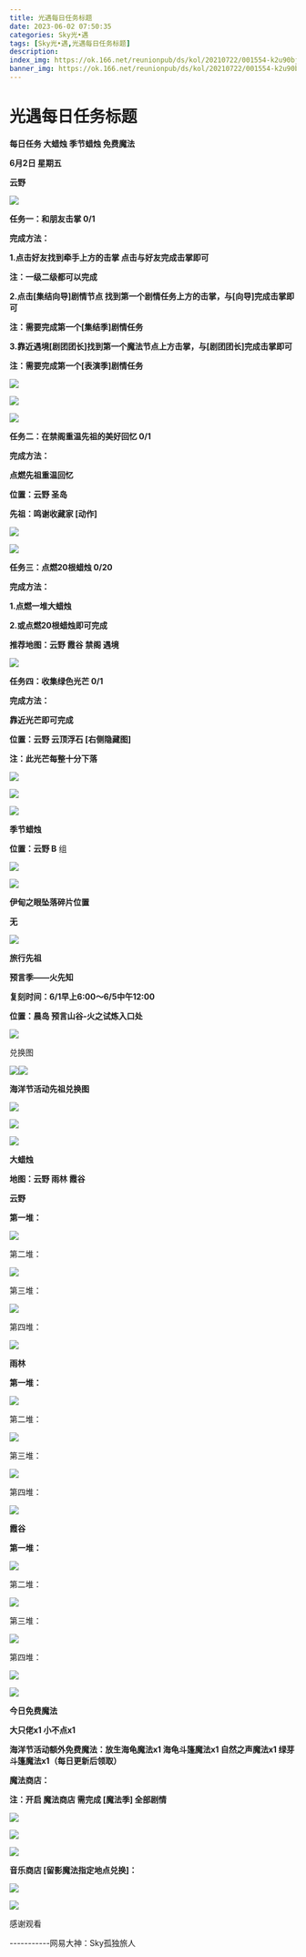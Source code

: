 ```yaml
---
title: 光遇每日任务标题
date: 2023-06-02 07:50:35
categories: Sky光•遇
tags: [Sky光•遇,光遇每日任务标题]
description: 
index_img: https://ok.166.net/reunionpub/ds/kol/20210722/001554-k2u90bj7ay.png?imageView&thumbnail=600x0&type=jpg
banner_img: https://ok.166.net/reunionpub/ds/kol/20210722/001554-k2u90bj7ay.png?imageView&thumbnail=600x0&type=jpg
---
```

# 光遇每日任务标题
**每日任务 大蜡烛 季节蜡烛 免费魔法**

 **6月2日 星期五**

 **云野**

 **![](https://img.166.net/reunionpub/ds/kol/20230602/001902-wmj2askn56.jpg)**

 **任务一：和朋友击掌 0/1**

 **完成方法：**

 **1.点击好友找到牵手上方的击掌 点击与好友完成击掌即可**

 **注：一级二级都可以完成**

 **2.点击[集结向导]剧情节点 找到第一个剧情任务上方的击掌，与[向导]完成击掌即可**

 **注：需要完成第一个[集结季]剧情任务**

 **3.靠近遇境[剧团团长]找到第一个魔法节点上方击掌，与[剧团团长]完成击掌即可**

 **注：需要完成第一个[表演季]剧情任务**

**![](https://img.166.net/reunionpub/ds/kol/20230602/000845-54dnfekj7z.jpeg)**

**![](https://img.166.net/reunionpub/ds/kol/20230602/000853-otepsiujf1.jpeg)**

**![](https://img.166.net/reunionpub/ds/kol/20230602/000900-es1yfvwun0.jpeg)**

 **任务二：在禁阁重温先祖的美好回忆 0/1**

 **完成方法：**

 **点燃先祖重温回忆**

 **位置：云野 圣岛**

 **先祖：鸣谢收藏家 [动作]**

 **![](https://img.166.net/reunionpub/ds/kol/20230602/001415-lm2ukwna0d.jpg)**

 **![](https://img.166.net/reunionpub/ds/kol/20230602/001424-14iz7cbuyq.jpg)**

 **任务三：点燃20根蜡烛 0/20**

 **完成方法：**

 **1.点燃一堆大蜡烛**

 **2.或点燃20根蜡烛即可完成**

 **推荐地图：云野 霞谷 禁阁 遇境**

 **![](https://img.166.net/reunionpub/ds/kol/20230602/000946-s8eskfnljw.jpg)**

 **任务四：收集绿色光芒 0/1**

 **完成方法：**

 **靠近光芒即可完成**

 **位置：云野 云顶浮石 [右侧隐藏图]**

 **注：此光芒每整十分下落**

**![](https://img.166.net/reunionpub/ds/kol/20230602/001008-72uj3ogvyh.jpeg)**

**![](https://img.166.net/reunionpub/ds/kol/20230602/001025-v29ogm1w7c.jpeg)**

 **![](https://img.166.net/reunionpub/ds/kol/20230502/053253-tkp31d0r2j.png)**

 **季节蜡烛**

 **位置：云野 B** 组

 **![](https://img.166.net/reunionpub/ds/kol/20230601/235856-gwianqo3my.png)**

 **![](https://img.166.net/reunionpub/ds/kol/20230501/003537-boqnslm12s.png)**

 **伊甸之眼坠落碎片位置**

 **无**

 **![](https://img.166.net/reunionpub/ds/kol/20230501/003537-boqnslm12s.png)**

 **旅行先祖**

 **预言季——火先知**

 **复刻时间：6/1早上6:00～6/5中午12:00**

 **位置：晨岛 预言山谷-火之试炼入口处**

**![](https://img.166.net/reunionpub/ds/kol/20230601/003149-9nrhui2m03.jpeg)**

兑换图

**![](https://img.166.net/reunionpub/ds/kol/20230601/003246-cgqy4r9nsa.jpg)![](https://img.166.net/reunionpub/ds/kol/20230501/003537-boqnslm12s.png)**

 **海洋节活动先祖兑换图**

 **![](https://img.166.net/reunionpub/ds/kol/20230520/040300-zap2jkovds.jpg)**

 **![](https://img.166.net/reunionpub/ds/kol/20230520/040310-ofs4cbrjhq.jpg)**

 **![](https://img.166.net/reunionpub/ds/kol/20230501/003537-boqnslm12s.png)**

  

 **大蜡烛**

 **地图：云野 雨林 霞谷**

 **云野**

 **第一堆：**

**![](https://img.166.net/reunionpub/ds/kol/20230602/000101-9cymts1kzr.jpeg)**

第二堆：

**![](https://img.166.net/reunionpub/ds/kol/20230602/000113-5bdrywmo4f.jpeg)**

第三堆：

**![](https://img.166.net/reunionpub/ds/kol/20230602/000119-oukgadnq4s.jpeg)**

第四堆：

**![](https://img.166.net/reunionpub/ds/kol/20230602/000129-9hrblmpiqc.jpeg)**

 **雨林**

 **第一堆：**

**![](https://img.166.net/reunionpub/ds/kol/20230602/000143-o8rpckdq4g.jpeg)**

第二堆：

**![](https://img.166.net/reunionpub/ds/kol/20230602/000229-s6of4rptih.jpeg)**

第三堆：

**![](https://img.166.net/reunionpub/ds/kol/20230602/000237-kp5io9smnd.jpeg)**

第四堆：

**![](https://img.166.net/reunionpub/ds/kol/20230602/000250-oqhyr6j1ug.jpeg)**

 **霞谷**

 **第一堆：**

**![](https://img.166.net/reunionpub/ds/kol/20230602/000319-hzs3taigdw.jpeg)**

第二堆：

**![](https://img.166.net/reunionpub/ds/kol/20230602/000330-aor9p13m7j.jpeg)**

第三堆：

**![](https://img.166.net/reunionpub/ds/kol/20230602/000336-a4ehprsu97.jpeg)**

第四堆：

**![](https://img.166.net/reunionpub/ds/kol/20230602/000343-p2c3t1yq76.jpeg)**

 **![](https://img.166.net/reunionpub/ds/kol/20221018/100256-wzutnocka0.png)**

 **今日免费魔法**

 **大只佬x1 小不点x1**

 **海洋节活动额外免费魔法：放生海龟魔法x1 海龟斗篷魔法x1 自然之声魔法x1 绿芽斗篷魔法x1（每日更新后领取）**

 **魔法商店：**

 **注：开启 魔法商店 需完成 [魔法季] 全部剧情**

 **![](https://img.166.net/reunionpub/ds/kol/20221018/100559-oibznvdtus.png)**

**![](https://img.166.net/reunionpub/ds/kol/20230602/000429-ldm42971e8.jpeg)**

**![](https://img.166.net/reunionpub/ds/kol/20230520/024526-niy97hflvp.jpeg)**

 **音乐商店 [留影魔法指定地点兑换]：**

**![](https://img.166.net/reunionpub/ds/kol/20230529/003728-tes529zlmh.jpeg)**

 **![](https://img.166.net/reunionpub/ds/kol/20230502/235738-ls601349yq.png)**

感谢观看

\-----------网易大神：Sky孤独旅人

  

